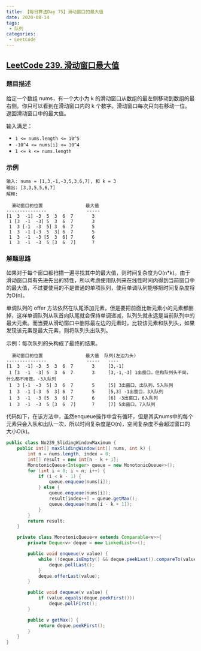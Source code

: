 ```yaml
---
title: 【每日算法Day 75】滑动窗口的最大值
date: 2020-08-14
tags:
 - 队列
categories:
 - LeetCode
---
```


## [LeetCode 239. 滑动窗口最大值](https://leetcode-cn.com/problems/sliding-window-maximum)
### 题目描述
给定一个数组 nums，有一个大小为 k 的滑动窗口从数组的最左侧移动到数组的最右侧。你只可以看到在滑动窗口内的 k 个数字。滑动窗口每次只向右移动一位。返回滑动窗口中的最大值。

输入满足：
* `1 <= nums.length <= 10^5`
* `-10^4 <= nums[i] <= 10^4`
* `1 <= k <= nums.length`

### 示例
```
输入: nums = [1,3,-1,-3,5,3,6,7], 和 k = 3
输出: [3,3,5,5,6,7] 
解释: 

  滑动窗口的位置                最大值
---------------               -----
[1  3  -1] -3  5  3  6  7       3
 1 [3  -1  -3] 5  3  6  7       3
 1  3 [-1  -3  5] 3  6  7       5
 1  3  -1 [-3  5  3] 6  7       5
 1  3  -1  -3 [5  3  6] 7       6
 1  3  -1  -3  5 [3  6  7]      7
```

### 解题思路
如果对于每个窗口都扫描一遍寻找其中的最大值，则时间复杂度为O(n*k)。由于滑动窗口具有先进先出的特性，所以考虑使用队列来在线性时间内得到当前窗口中的最大值，不过要使用的不是普通的单项队列，使用单调队列能够把时间复杂度将为O(n)。

单调队列的 offer 方法依然在队尾添加元素，但是要把前面比新元素小的元素都删掉，这样单调队列从队首向队尾就会保持单调递减，队列头就永远是当前队列中的最大元素。而当要从滑动窗口中删除最左边的元素时，比较该元素和队列头，如果发现该元素是最大元素，则将队列头出队列。

示例：每次队列的头构成了最终的结果。
```
  滑动窗口的位置                最大值  队列(左边为头)
---------------               -----   ----
[1  3  -1] -3  5  3  6  7       3     [3,-1]
 1 [3  -1  -3] 5  3  6  7       3     [3,-1,-3] 1出窗口，但和队列头不同，什么都不用做，-3入队列
 1  3 [-1  -3  5] 3  6  7       5     [5] 3出窗口、出队列，5入队列
 1  3  -1 [-3  5  3] 6  7       5     [5,3] -1出窗口，3入队列
 1  3  -1  -3 [5  3  6] 7       6     [6] -3出窗口，6入队列
 1  3  -1  -3  5 [3  6  7]      7     [7] 5出窗口，7入队列
```
代码如下，在该方法中，虽然enqueue操作中含有循环，但是其实nums中的每个元素只会入队和出队一次，所以时间复杂度是O(n)，空间复杂度不会超过窗口的大小O(k)。
```java
public class No239_SlidingWindowMaximum {
    public int[] maxSlidingWindow(int[] nums, int k) {
        int n = nums.length, index = 0;
        int[] result = new int[n - k + 1];
        MonotonicQueue<Integer> queue = new MonotonicQueue<>();
        for (int i = 0; i < n; i++) {
            if (i < k - 1) {
                queue.enqueue(nums[i]);
            } else {
                queue.enqueue(nums[i]);
                result[index++] = queue.getMax();
                queue.dequeue(nums[i - k + 1]);
            }
        }
        return result;
    }

    private class MonotonicQueue<v extends Comparable<v>>{
        private Deque<v> deque = new LinkedList<>();

        public void enqueue(v value) {
            while (!deque.isEmpty() && deque.peekLast().compareTo(value) < 0) {
                deque.pollLast();
            }
            deque.offerLast(value);
        }

        public void dequeue(v value) {
            if (value.equals(deque.peekFirst()))
                deque.pollFirst();
        }

        public v getMax() {
            return deque.peekFirst();
        }
    }
}
```